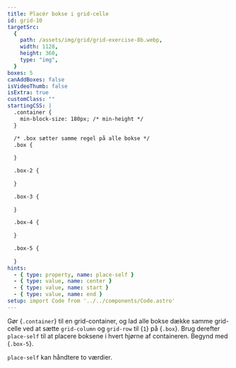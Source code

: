 ```yaml
---
title: Placér bokse i grid-celle
id: grid-10
targetSrc:
  {
    path: /assets/img/grid/grid-exercise-8b.webp,
    width: 1128,
    height: 360,
    type: "img",
  }
boxes: 5
canAddBoxes: false
isVideoThumb: false
isExtra: true
customClass: ""
startingCSS: |
  .container {
    min-block-size: 180px; /* min-height */
  }

  /* .box sætter samme regel på alle bokse */
  .box {
    
  }

  .box-2 {
    
  }

  .box-3 {
    
  }

  .box-4 {
    
  }

  .box-5 {
    
  }
hints:
  - { type: property, name: place-self }
  - { type: value, name: center }
  - { type: value, name: start }
  - { type: value, name: end }
setup: import Code from '../../components/Code.astro'
---
```


Gør {<Code type="selector">.container</Code>} til en grid-container, og lad alle bokse dække samme grid-celle ved at sætte `grid-column` og `grid-row` til {<Code>1</Code>} på {<Code type="selector">.box</Code>}. Brug derefter `place-self` til at placere boksene i hvert hjørne af containeren. Begynd med {<Code type="selector">.box-5</Code>}.

`place-self` kan håndtere to værdier.
